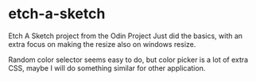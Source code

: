 # etch-a-sketch
Etch A Sketch project from the Odin Project
Just did the basics, with an extra focus on making the resize also on windows resize.

Random color selector seems easy to do, but color picker is a lot of extra CSS, maybe I will do something similar for other application.